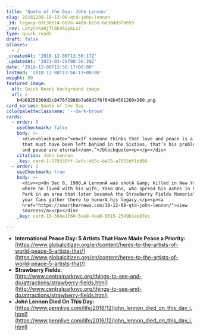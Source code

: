 ```yaml
---
title: 'Quote of the Day: John Lennon'
slug: 20181208-18-12-08-qtd-john-lennon
_id: legacy-03c30614-b97a-4406-bcbd-bd3ddd3fd655
_rev: LotyrYkaRjTl0E452ykLx7
type: quick_reads
draft: false
aliases:
  - /
_createdAt: '2018-12-08T13:56:17Z'
_updatedAt: '2021-03-28T00:56:28Z'
date: '2018-12-08T13:56:17+00:00'
lastmod: '2018-12-08T13:56:17+00:00'
weight: 50
featured_image:
  alt: Quick Reads background image
  url: >-
    b4b68256360d2c8476f1986b7a69d2f6f648b4561280x960.png
card_series: Quote of the Day
colorpaletteclassname: '--dark-brown'
cards:
  - order: 0
    useCheckmark: false
    body: >-
      <div><blockquote>“<em>If someone thinks that love and peace is a cliche
      that must have been left behind in the Sixties, that’s his problem. Love
      and peace are eternal</em>.”</blockquote><p></p></div>
    citation: John Lennon
    _key: card-1-579335ff-1efc-465c-ba75-a7015df1dd56
  - order: 1
    useCheckmark: true
    body: >-
      <div><p>On Dec 8, 1980,A LennonA was shotA &amp; killed in New York City
      where he lived with his wife, Yoko Ono, who spread his ashes in Central
      Park in an area that later becameA the Strawberry Fields Memorial.A Each
      year fans gather there to honorA his legacy.</p><p><a
      href="https://smarthernews.com/18-12-08-qtd-john-lennon/">view
      sources</a></p></div>
    _key: card-10-3d4e1f60-5ee8-4aa8-9615-2549b1eeb7ec

---
```

* **International Peace Day: 5 Artists That Have Made Peace a Priority:**  
[https://www.globalcitizen.org/en/content/heres-to-the-artists-of-world-peace-5-artists-that/](https://www.globalcitizen.org/en/content/heres-to-the-artists-of-world-peace-5-artists-that/)
* **Strawberry Fields:**  
[http://www.centralparknyc.org/things-to-see-and-do/attractions/strawberry-fields.html](http://www.centralparknyc.org/things-to-see-and-do/attractions/strawberry-fields.html)
* **John Lennon Died On This Day:** [https://www.pennlive.com/life/2016/12/john_lennon_died_on_this_day_i.html](https://www.pennlive.com/life/2016/12/john_lennon_died_on_this_day_i.html)